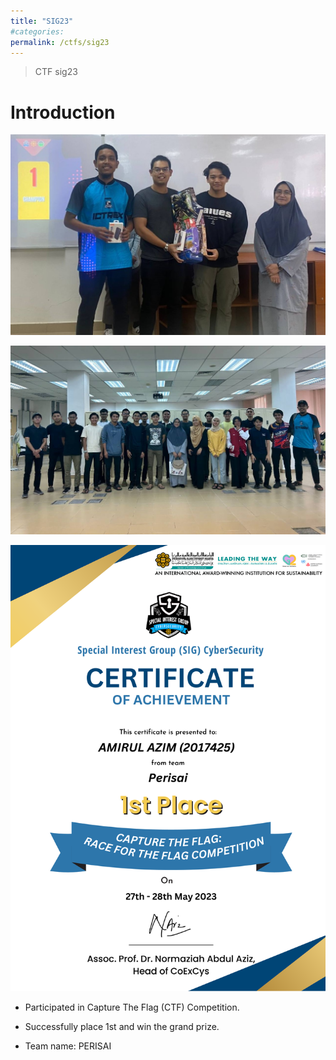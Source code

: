 ```yaml
---
title: "SIG23"
#categories: 
permalink: /ctfs/sig23
---
```


> CTF sig23

# Introduction

![image1](/assets/images/1stplace.jpg)

![image2](/assets/images/all.jpg)

![certificate](/assets/c/Amirul_Azim_CTF_SIG_Certificate.png)

- Participated in Capture The Flag (CTF) Competition.

- Successfully place 1st and win the grand prize.

- Team name: PERISAI

